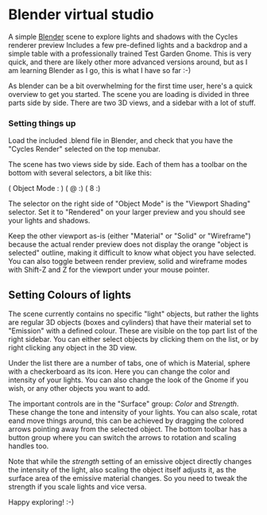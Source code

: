 # Blender virtual studio
A simple [Blender](http://www.blender.org) scene to explore lights and shadows with the Cycles renderer preview
Includes a few pre-defined lights and a backdrop and a simple table with a professionally
trained Test Garden Gnome. This is very quick, and there are likely other more advanced versions around, but
as I am learning Blender as I go, this is what I have so far :-)

As blender can be a bit overwhelming for the first time user, here's a quick overview
to get you started. The scene you are loading is divided in three parts side by side. 
There are two 3D views, and a sidebar with a lot of stuff.

### Setting things up

Load the included .blend file in Blender, and check that you have the "Cycles Render" selected on the 
top menubar.

The scene has two views side by side. Each of them has a toolbar on the bottom with
several selectors, a bit like this:

  ( Object Mode : ) ( @ :) ( 8 :)

The selector on the right side of "Object Mode" is the "Viewport Shading" selector. Set it
to "Rendered" on your larger preview and you should see your lights and shadows.

Keep the other viewport as-is (either "Material" or "Solid" or "Wireframe") because
the actual render preview does not display the orange "object is selected" outline, 
making it difficult to know what object you have selected. You can also toggle between
render preview, solid and wireframe modes with Shift-Z and Z for the viewport under 
your mouse pointer.

## Setting Colours of lights

The scene currently contains no specific "light" objects, but rather the lights are
regular 3D objects (boxes and cylinders) that have their material set to "Emission"
with a defined colour. These are visible on the top part list of the right sidebar.
You can either select objects by clicking them on the list, or by right clicking any
object in the 3D view.

Under the list there are a number of tabs, one of which is Material, sphere with a 
checkerboard as its icon. Here you can change the color and intensity of your lights. 
You can also change the look of the Gnome if you wish, or any other objects you want
to add.

The important controls are in the "Surface" group: *Color* and *Strength*. These change
the tone and intensity of your lights. You can also scale, rotat eand move things around,
this can be achieved by dragging the colored arrows pointing away from the selected object.
The bottom toolbar has a button group where you can switch the arrows to rotation and scaling
handles too.

Note that while the *strength* setting of an emissive object directly changes the intensity
of the light, also scaling the object itself adjusts it, as the surface area of the emissive
material changes. So you need to tweak the strength if you scale lights and vice versa.

Happy exploring! :-)


